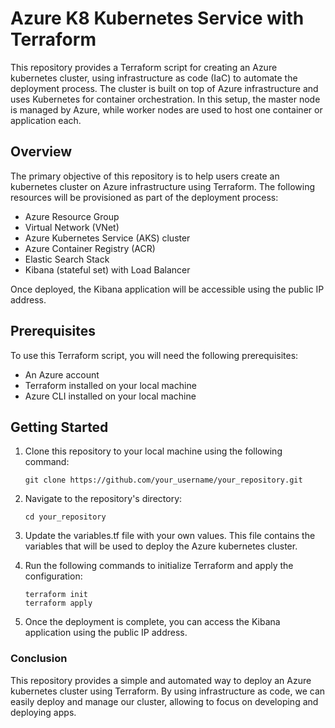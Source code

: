 # Azure K8 Kubernetes Service with Terraform

This repository provides a Terraform script for creating an Azure kubernetes cluster, using infrastructure as code (IaC) to automate the deployment process. The cluster is built on top of Azure infrastructure and uses Kubernetes for container orchestration. In this setup, the master node is managed by Azure, while worker nodes are used to host one container or application each.

## Overview

The primary objective of this repository is to help users create an kubernetes cluster on Azure infrastructure using Terraform. The following resources will be provisioned as part of the deployment process:

- Azure Resource Group
- Virtual Network (VNet)
- Azure Kubernetes Service (AKS) cluster
- Azure Container Registry (ACR)
- Elastic Search Stack
- Kibana (stateful set) with Load Balancer

Once deployed, the Kibana application will be accessible using the public IP address.

## Prerequisites

To use this Terraform script, you will need the following prerequisites:

- An Azure account
- Terraform installed on your local machine
- Azure CLI installed on your local machine

## Getting Started

1. Clone this repository to your local machine using the following command:

    ```git clone https://github.com/your_username/your_repository.git```

2. Navigate to the repository's directory:

    ```cd your_repository```

3. Update the variables.tf file with your own values. This file contains the variables that will be used to deploy the Azure kubernetes cluster.

4. Run the following commands to initialize Terraform and apply the configuration:

    ```
    terraform init
    terraform apply
    ```

5. Once the deployment is complete, you can access the Kibana application using the public IP address.


### Conclusion

This repository provides a simple and automated way to deploy an Azure kubernetes cluster using Terraform. By using infrastructure as code, we can easily deploy and manage our cluster, allowing to focus on developing and deploying apps.
